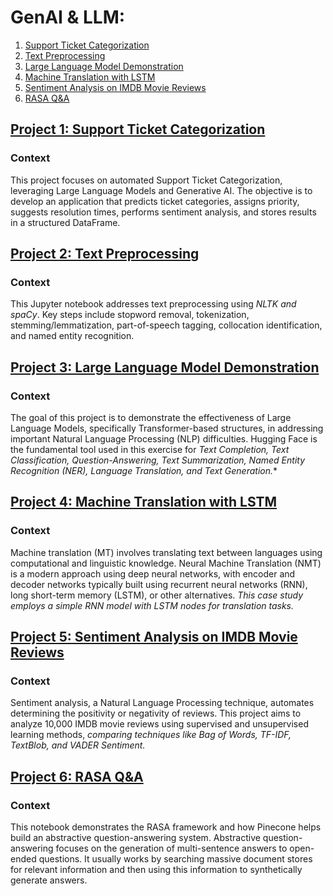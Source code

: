 # GenAI & LLM: 
1. [Support Ticket Categorization](https://github.com/wissaljawad/Projects/tree/main/NLP%26LLM_Projects#project-1-support-ticket-categorization)
2. [Text Preprocessing](https://github.com/wissaljawad/Projects/tree/main/NLP%26LLM_Projects#project-2-text-preprocessing)
3. [Large Language Model Demonstration](https://github.com/wissaljawad/Projects/tree/main/NLP%26LLM_Projects#project-3-large-language-model-demonstration)
4. [Machine Translation with LSTM](https://github.com/wissaljawad/Projects/tree/main/NLP%26LLM_Projects#project-4-machine-translation-with-lstm)
5. [Sentiment Analysis on IMDB Movie Reviews](https://github.com/wissaljawad/Projects/tree/main/NLP%26LLM_Projects#project-5-sentiment-analysis-on-imdb-movie-reviews)
6. [RASA Q&A](https://github.com/wissaljawad/Projects/tree/main/NLP%26LLM_Projects#project-6-rasa-qa)
   
## [Project 1: Support Ticket Categorization](https://github.com/wissaljawad/Projects/blob/main/NLP%26LLM_Projects/Ticketing_%20Automation.ipynb)
### Context
This project focuses on automated Support Ticket Categorization, leveraging Large Language Models and Generative AI. The objective is to develop an application that predicts ticket categories, assigns priority, suggests resolution times, performs sentiment analysis, and stores results in a structured DataFrame.

## [Project 2: Text Preprocessing](https://github.com/wissaljawad/Projects/blob/main/NLP%26LLM_Projects/TextPreprocessing.ipynb)
### Context
This Jupyter notebook addresses text preprocessing using *NLTK and spaCy*. Key steps include stopword removal, tokenization, stemming/lemmatization, part-of-speech tagging, collocation identification, and named entity recognition.

## [Project 3: Large Language Model Demonstration](https://github.com/wissaljawad/Projects/blob/main/NLP%26LLM_Projects/LLM_Demo.ipynb)
### Context
The goal of this project is to demonstrate the effectiveness of Large Language Models, specifically Transformer-based structures, in addressing important Natural Language Processing (NLP) difficulties. Hugging Face is the fundamental tool used in this exercise for *Text Completion, Text Classification, Question-Answering, Text Summarization, Named Entity Recognition (NER), Language Translation, and Text Generation.**

## [Project 4: Machine Translation with LSTM](https://github.com/wissaljawad/Projects/blob/main/NLP%26LLM_Projects/Language_Translation_LSTM.ipynb)
### Context
Machine translation (MT) involves translating text between languages using computational and linguistic knowledge. Neural Machine Translation (NMT) is a modern approach using deep neural networks, with encoder and decoder networks typically built using recurrent neural networks (RNN), long short-term memory (LSTM), or other alternatives. *This case study employs a simple RNN model with LSTM nodes for translation tasks.*

## [Project 5: Sentiment Analysis on IMDB Movie Reviews](https://github.com/wissaljawad/Projects/blob/main/NLP%26LLM_Projects/Movie_Reviews_Sentiment_Analysis.ipynb)
### Context
Sentiment analysis, a Natural Language Processing technique, automates determining the positivity or negativity of reviews. This project aims to analyze 10,000 IMDB movie reviews using supervised and unsupervised learning methods, *comparing techniques like Bag of Words, TF-IDF, TextBlob, and VADER Sentiment.*

## [Project 6: RASA Q&A](https://github.com/wissaljawad/Projects/blob/main/NLP%26LLM_Projects/Rasa_Q%26A.ipynb)
### Context
This notebook demonstrates the RASA framework and how Pinecone helps build an abstractive question-answering system. Abstractive question-answering focuses on the generation of multi-sentence answers to open-ended questions. It usually works by searching massive document stores for relevant information and then using this information to synthetically generate answers. 

